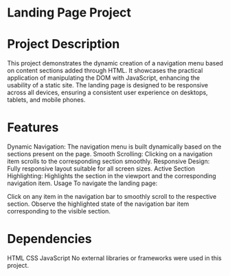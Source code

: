 
# Landing Page Project
# Project Description
This project demonstrates the dynamic creation of a navigation menu based on content sections added through HTML. It showcases the practical application of manipulating the DOM with JavaScript, enhancing the usability of a static site. The landing page is designed to be responsive across all devices, ensuring a consistent user experience on desktops, tablets, and mobile phones.

# Features
Dynamic Navigation: The navigation menu is built dynamically based on the sections present on the page.
Smooth Scrolling: Clicking on a navigation item scrolls to the corresponding section smoothly.
Responsive Design: Fully responsive layout suitable for all screen sizes.
Active Section Highlighting: Highlights the section in the viewport and the corresponding navigation item.
Usage
To navigate the landing page:

Click on any item in the navigation bar to smoothly scroll to the respective section.
Observe the highlighted state of the navigation bar item corresponding to the visible section.
# Dependencies
HTML
CSS
JavaScript
No external libraries or frameworks were used in this project.
